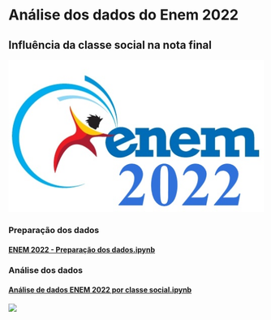 # Análise dos dados do Enem 2022 
## Influência da classe social na nota final

![Enem 2022](https://github.com/njocimar28/enem_2022/blob/21e5132b4cf435a32d1039753399847bceb13ae7/ENEEE.jpg)

### Preparação dos dados
#### [ENEM 2022 - Preparação dos dados.ipynb](https://github.com/njocimar28/enem_2022/blob/124057f6596813601e5e43202dbe34ec398641d4/ENEM%202022%20-%20Prepara%C3%A7%C3%A3o%20dos%20dados.ipynb)

### Análise dos dados
#### [Análise de dados ENEM 2022 por classe social.ipynb](https://github.com/njocimar28/enem_2022/blob/a7ac435e4049167294f3f9a5104adac0d05b2cf5/An%C3%A1lise%20de%20dados%20ENEM%202022%20por%20classe%20social.ipynb)


[<img src="https://github.com/njocimar28/image/blob/e7643fbea60936dee93302f1d15c70046a80134b/Captura%20de%20tela%202023-09-15%20173055.png" width="300">](https://app.powerbi.com/groups/me/reports/7dd5e853-8d1d-4a95-84f8-ee643acd417c?ctid=07e430a4-97fa-447c-afb8-f71f19435a7d&pbi_source=linkShare)

